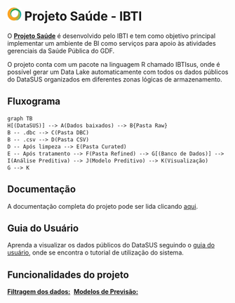 # <img src="https://github.com/IBTI-DF/SIGFAPDF/blob/main/docs/imagens/icone-ibti.png?raw=true" width="32" height="30"> Projeto Saúde - IBTI

O [**Projeto Saúde**](link) é desenvolvido pelo IBTI e tem como objetivo principal implementar um ambiente de BI como serviços para apoio às atividades gerenciais da  Saúde Pública do GDF.

O projeto conta com um pacote na linguagem R chamado IBTIsus, onde é possível gerar um Data Lake automaticamente com todos os dados públicos do DataSUS organizados em diferentes zonas lógicas de armazenamento.


## Fluxograma
```mermaid
graph TB
H[(DataSUS)] --> A(Dados baixados) --> B{Pasta Raw}
B -- .dbc --> C(Pasta DBC)
B -- .csv --> D(Pasta CSV)
D -- Após limpeza --> E(Pasta Curated)
E -- Após tratamento --> F(Pasta Refined) --> G[(Banco de Dados)] --> I(Análise Preditiva) --> J(Modelo Preditivo) --> K(Visualização)
G --> K
```

## Documentação

A documentação completa do projeto pode ser lida clicando [aqui](link).

## Guia do Usuário

Aprenda a visualizar os dados públicos do DataSUS seguindo o [guia do usuário](link), onde se encontra o tutorial de utilização do sistema.

## Funcionalidades do projeto
[**Filtragem dos dados:**](link)
<img src="">
[**Modelos de Previsão:**](link)
<img src="">
